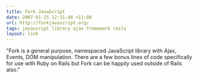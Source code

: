 ```yaml
---
title: Fork JavaScript
date: 2007-01-25 12:31:46 +11:00
url: http://forkjavascript.org/
tags: javascript library ajax framework rails
layout: link
---
```

"Fork is a general purpose, namespaced JavaScript library with Ajax, Events, DOM manipulation. There are a few bonus lines of code specifically for use with Ruby on Rails but Fork can be happily used outside of Rails also."
